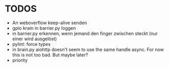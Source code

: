 # TODOS
- An weboverflow keep-alive senden
- gpio kram in barrier.py loggen
- in barrier.py erkennen, wenn jemand den finger zwischen steckt (nur einer wird ausgelöst)
- pylint: force types
- in brain.py aiohttp doesn't seem to use the same handle async. For now this is not too bad. But maybe later?
- priority

